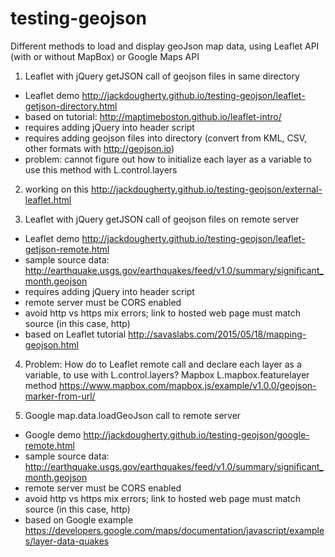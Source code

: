 # testing-geojson

Different methods to load and display geoJson map data, using Leaflet API (with or without MapBox) or Google Maps API

1) Leaflet with jQuery getJSON call of geojson files in same directory
- Leaflet demo http://jackdougherty.github.io/testing-geojson/leaflet-getjson-directory.html
- based on tutorial: http://maptimeboston.github.io/leaflet-intro/
- requires adding jQuery into header script
- requires adding geojson files into directory (convert from KML, CSV, other formats with http://geojson.io)
- problem: cannot figure out how to initialize each layer as a variable to use this method with L.control.layers

2) working on this
http://jackdougherty.github.io/testing-geojson/external-leaflet.html

3) Leaflet with jQuery getJSON call of geojson files on remote server
- Leaflet demo http://jackdougherty.github.io/testing-geojson/leaflet-getjson-remote.html
- sample source data: http://earthquake.usgs.gov/earthquakes/feed/v1.0/summary/significant_month.geojson
- requires adding jQuery into header script
- remote server must be CORS enabled
- avoid http vs https mix errors; link to hosted web page must match source (in this case, http)
- based on Leaflet tutorial http://savaslabs.com/2015/05/18/mapping-geojson.html

4) Problem: How do to Leaflet remote call and declare each layer as a variable, to use with L.control.layers?
Mapbox L.mapbox.featurelayer method
https://www.mapbox.com/mapbox.js/example/v1.0.0/geojson-marker-from-url/

5) Google map.data.loadGeoJson call to remote server
- Google demo http://jackdougherty.github.io/testing-geojson/google-remote.html
- sample source data: http://earthquake.usgs.gov/earthquakes/feed/v1.0/summary/significant_month.geojson
- remote server must be CORS enabled
- avoid http vs https mix errors; link to hosted web page must match source (in this case, http)
- based on Google example https://developers.google.com/maps/documentation/javascript/examples/layer-data-quakes





